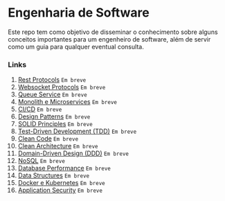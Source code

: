 # Engenharia de Software
Este repo tem como objetivo de disseminar o conhecimento sobre alguns conceitos importantes para um engenheiro de software,
além de servir como um guia para qualquer eventual consulta.

### Links
1. [Rest Protocols](./rest-protocols.md) `Em breve`
1. [Websocket Protocols](./rest-protocols.md) `Em breve`
2. [Queue Service](./queue-service.md) `Em breve`
2. [Monolith e Microservices](./monolith-e-microservices.md) `Em breve`
2. [CI/CD](./ci-cd.md) `Em breve`
3. [Design Patterns](./design-patterns.md) `Em breve`
4. [SOLID Principles](./solid-principles.md) `Em breve`
5. [Test-Driven Development (TDD)](./tdd.md) `Em breve`
6. [Clean Code](./clean-code.md) `Em breve`
7. [Clean Architecture](./clean-architecture.md) `Em breve`
8. [Domain-Driven Design (DDD)](./ddd.md) `Em breve`
9. [NoSQL](./nosql.md) `Em breve`
10. [Database Performance](./database-performance.md) `Em breve`
11. [Data Structures](./data-structures.md) `Em breve`
12. [Docker e Kubernetes](./docker-e-kubernetes.md) `Em breve`
12. [Application Security](./application-security.md) `Em breve`
